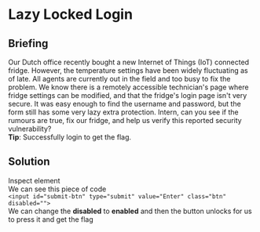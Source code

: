 # Lazy Locked Login

## Briefing
Our Dutch office recently bought a new Internet of Things (IoT) connected fridge. However, the temperature settings have been widely fluctuating as of late. All agents are currently out in the field and too busy to fix the problem. We know there is a remotely accessible technician's page where fridge settings can be modified, and that the fridge's login page isn't very secure. It was easy enough to find the username and password, but the form still has some very lazy extra protection. Intern, can you see if the rumours are true, fix our fridge, and help us verify this reported security vulnerability? <br/>
**Tip**: Successfully login to get the flag.

## Solution

Inspect element <br/>
We can see this piece of code <br/>
```<input id="submit-btn" type="submit" value="Enter" class="btn" disabled="">``` <br/>
We can change the **disabled** to **enabled** and then the button unlocks for us to press it and get the flag

